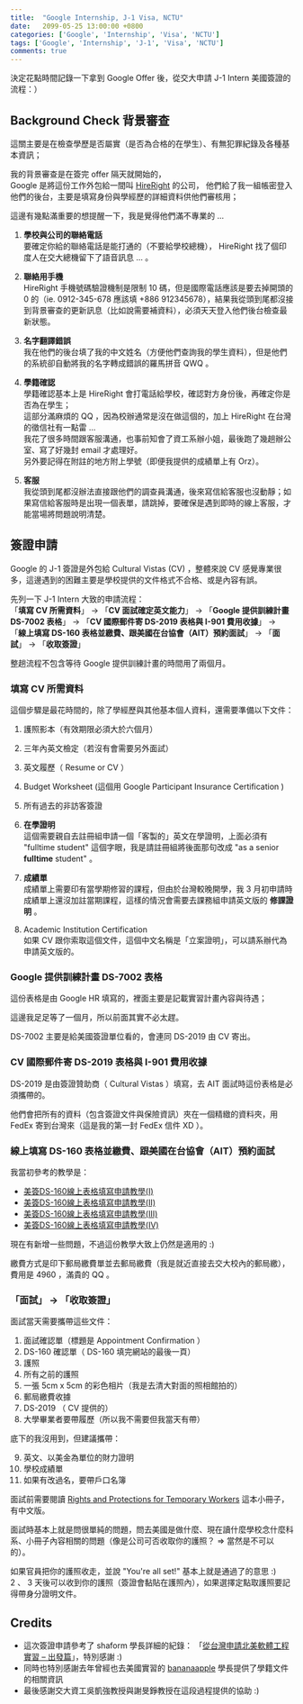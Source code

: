 ```yaml
---
title:  "Google Internship, J-1 Visa, NCTU"
date:   2099-05-25 13:00:00 +0800
categories: ['Google', 'Internship', 'Visa', 'NCTU']
tags: ['Google', 'Internship', 'J-1', 'Visa', 'NCTU']
comments: true
---
```


決定花點時間記錄一下拿到 Google Offer 後，從交大申請 J-1 Intern 美國簽證的流程：）

<!--more-->

## Background Check 背景審查

這關主要是在檢查學歷是否屬實（是否為合格的在學生）、有無犯罪紀錄及各種基本資訊；

我的背景審查是在簽完 offer 隔天就開始的，  
Google 是將這份工作外包給一間叫 [HireRight](http://www.hireright.com) 的公司，
他們給了我一組帳密登入他們的後台，主要是填寫身份與學經歷的詳細資料供他們審核用；

這邊有幾點滿重要的想提醒一下，我是覺得他們滿不專業的 ...

1. **學校與公司的聯絡電話**  
要確定你給的聯絡電話是能打通的（不要給學校總機）， HireRight 找了個印度人在交大總機留下了語音訊息 ...  。

2. **聯絡用手機**  
HireRight 手機號碼驗證機制是限制 10 碼，但是國際電話應該是要去掉開頭的 0 的（ie. 0912-345-678 應該填 +886 912345678），結果我從頭到尾都沒接到背景審查的更新訊息（比如說需要補資料），必須天天登入他們後台檢查最新狀態。

3. **名字翻譯錯誤**  
我在他們的後台填了我的中文姓名（方便他們查詢我的學生資料），但是他們的系統卻自動將我的名字轉成錯誤的羅馬拼音 QWQ 。

4. **學籍確認**  
學籍確認基本上是 HireRight 會打電話給學校，確認對方身份後，再確定你是否為在學生；  
這部分滿麻煩的 QQ ，因為校辦通常是沒在做這個的，加上 HireRight 在台灣的徵信社有一點雷 ...  
我花了很多時間跟客服溝通，也事前知會了資工系辦小姐，最後跑了幾趟辦公室、寫了好幾封 email 才處理好。  
另外要記得在附註的地方附上學號（即便我提供的成績單上有 Orz）。

5. **客服**  
我從頭到尾都沒辦法直接跟他們的調查員溝通，後來寫信給客服也沒動靜；如果寫信給客服時是出現一個表單，請跳掉，要確保是遇到即時的線上客服，才能當場將問題說明清楚。



## 簽證申請

Google 的 J-1 簽證是外包給 Cultural Vistas (CV) ，整體來說 CV 感覺專業很多，這邊遇到的困難主要是學校提供的文件格式不合格、或是內容有誤。

先列一下 J-1 Intern 大致的申請流程：  
「**填寫 CV 所需資料**」 -> 「**CV 面試確定英文能力**」 -> 「**Google 提供訓練計畫 DS-7002 表格**」 -> 「**CV 國際郵件寄 DS-2019 表格與 I-901 費用收據**」 -> 「**線上填寫 DS-160 表格並繳費、跟美國在台協會（AIT）預約面試**」 -> 「**面試**」 -> 「**收取簽證**」

整趟流程不包含等待 Google 提供訓練計畫的時間用了兩個月。


### 填寫 CV 所需資料

這個步驟是最花時間的，除了學經歷與其他基本個人資料，還需要準備以下文件：

1. 護照影本（有效期限必須大於六個月）

2. 三年內英文檢定（若沒有會需要另外面試）

3. 英文履歷（ Resume or CV ）

4. Budget Worksheet (這個用 Google Participant Insurance Certification ) 

5. 所有過去的非訪客簽證

6. **在學證明**  
這個需要親自去註冊組申請一個「客製的」英文在學證明，上面必須有 "fulltime student" 這個字眼，我是請註冊組將後面那句改成 "as a senior **fulltime** student" 。

7. **成績單**  
成績單上需要印有當學期修習的課程，但由於台灣較晚開學，我 3 月初申請時成績單上還沒加註當期課程，這樣的情況會需要去課務組申請英文版的 **修課證明** 。

8. Academic Institution Certification  
如果 CV 跟你索取這個文件，這個中文名稱是「立案證明」，可以請系辦代為申請英文版的。


### Google 提供訓練計畫 DS-7002 表格

這份表格是由 Google HR 填寫的，裡面主要是記載實習計畫內容與待遇；

這邊我足足等了一個月，所以前面其實不必太趕。

DS-7002 主要是給美國簽證單位看的，會連同 DS-2019 由 CV 寄出。


### CV 國際郵件寄 DS-2019 表格與 I-901 費用收據

DS-2019 是由簽證贊助商（ Cultural Vistas ）填寫，去 AIT 面試時這份表格是必須攜帶的。

他們會把所有的資料（包含簽證文件與保險資訊）夾在一個精緻的資料夾，用 FedEx 寄到台灣來（這是我的第一封 FedEx 信件 XD ）。


### 線上填寫 DS-160 表格並繳費、跟美國在台協會（AIT）預約面試

我當初參考的教學是：

- [美簽DS-160線上表格填寫申請教學(I)](http://www.findlifevalue.com/archives/7343)
- [美簽DS-160線上表格填寫申請教學(II)](http://www.findlifevalue.com/archives/7354)
- [美簽DS-160線上表格填寫申請教學(III)](http://www.findlifevalue.com/archives/7393)
- [美簽DS-160線上表格填寫申請教學(IV)](http://www.findlifevalue.com/archives/7379)

現在有新增一些問題，不過這份教學大致上仍然是適用的 :)

繳費方式是印下郵局繳費單並去郵局繳費（我是就近直接去交大校內的郵局繳），費用是 4960 ，滿貴的 QQ 。


### 「面試」 -> 「收取簽證」

面試當天需要攜帶這些文件：

1. 面試確認單（標題是 Appointment Confirmation ）
2. DS-160 確認單（ DS-160 填完網站的最後一頁）
3. 護照
4. 所有之前的護照
5. 一張 5cm x 5cm 的彩色相片（我是去清大對面的照相館拍的）
6. 郵局繳費收據
7. DS-2019 （ CV 提供的）
8. 大學畢業者要帶履歷（所以我不需要但我當天有帶）

底下的我沒用到，但建議攜帶：

9. 英文、以美金為單位的財力證明
10. 學校成績單
11. 如果有改過名，要帶戶口名簿

面試前需要閱讀 [Rights and Protections for Temporary Workers](https://travel.state.gov/content/visas/en/general/rights-protections-temporary-workers.html) 這本小冊子，有中文版。

面試時基本上就是問很單純的問題，問去美國是做什麼、現在讀什麼學校念什麼科系、小冊子內容相關的問題（像是公司可否收取你的護照？ => 當然是不可以的）。

如果官員把你的護照收走，並說 "You're all set!" 基本上就是通過了的意思 :)  
2 、 3 天後可以收到你的護照（簽證會黏貼在護照內），如果選擇定點取護照要記得帶身分證明文件。


## Credits

- 這次簽證申請參考了 shaform 學長詳細的紀錄： 「[從台灣申請北美軟體工程實習 – 出發篇](https://shaform.wordpress.com/2014/07/08/applying-for-us-internships-from-taiwan-start/)」，特別感謝 :)
- 同時也特別感謝去年曾經也去美國實習的 [bananaapple](https://bananaappletw.github.io/) 學長提供了學籍文件的相關資訊
- 最後感謝交大資工吳凱強教授與謝旻錚教授在這段過程提供的協助 :)
